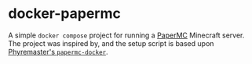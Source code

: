 # docker-papermc

A simple `docker compose` project for running a [PaperMC](https://papermc.io/) Minecraft server. The project was inspired by, and the setup script is based upon [Phyremaster's `papermc-docker`](https://github.com/Phyremaster/papermc-docker).